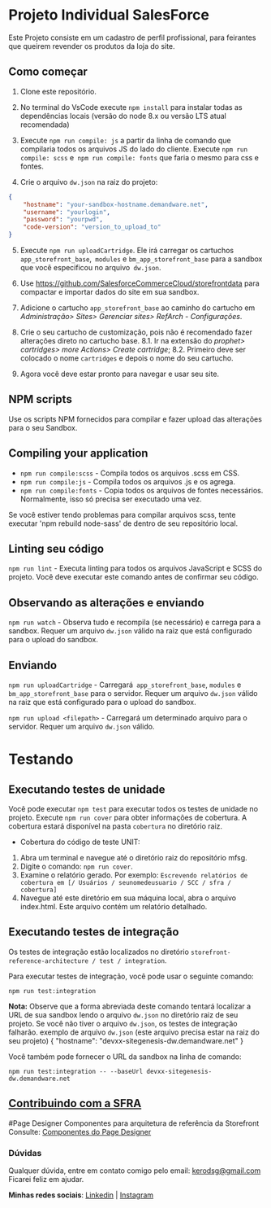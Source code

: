 # Projeto Individual SalesForce

Este Projeto consiste em um cadastro de perfil profissional, para feirantes que queirem revender os produtos da loja do site. 

## Como começar

1. Clone este repositório.

2. No terminal do VsCode execute `npm install` para instalar todas as dependências locais (versão do node 8.x ou versão LTS atual recomendada)

3. Execute `npm run compile: js` a partir da linha de comando que compilaria todos os arquivos JS do lado do cliente. Execute `npm run compile: scss` e` npm run compile: fonts` que faria o mesmo para css e fontes.

4. Crie o arquivo `dw.json` na raiz do projeto:
```json
{
    "hostname": "your-sandbox-hostname.demandware.net",
    "username": "yourlogin",
    "password": "yourpwd",
    "code-version": "version_to_upload_to"
}
```

5. Execute `npm run uploadCartridge`. Ele irá carregar os cartuchos `app_storefront_base`,` modules` e `bm_app_storefront_base` para a sandbox que você especificou no arquivo` dw.json`.

6. Use https://github.com/SalesforceCommerceCloud/storefrontdata para compactar e importar dados do site em sua sandbox.

7. Adicione o cartucho `app_storefront_base` ao caminho do cartucho em _Administração> Sites> Gerenciar sites> RefArch - Configurações_.

8. Crie o seu cartucho de customização, pois não é recomendado fazer alterações direto no cartucho base.
    8.1. Ir na extensão do _prophet> cartridges> more Actions> Create cartridge_;
    8.2. Primeiro deve ser colocado o nome `cartridges` e depois o nome do seu cartucho.

8. Agora você deve estar pronto para navegar e usar seu site.

## NPM scripts
Use os scripts NPM fornecidos para compilar e fazer upload das alterações para o seu Sandbox.

## Compiling your application

* `npm run compile:scss` - Compila todos os arquivos .scss em CSS.
* `npm run compile:js` - Compila todos os arquivos .js e os agrega.
* `npm run compile:fonts` - Copia todos os arquivos de fontes necessários. Normalmente, isso só precisa ser executado uma vez.

 Se você estiver tendo problemas para compilar arquivos scss, tente executar 'npm rebuild node-sass' de dentro de seu repositório local.

## Linting seu código

`npm run lint` - Executa linting para todos os arquivos JavaScript e SCSS do projeto. Você deve executar este comando antes de confirmar seu código.

## Observando as alterações e enviando

`npm run watch` - Observa tudo e recompila (se necessário) e carrega para a sandbox. Requer um arquivo `dw.json` válido na raiz que está configurado para o upload do sandbox.

## Enviando

`npm run uploadCartridge` - Carregará` app_storefront_base`, `modules` e` bm_app_storefront_base` para o servidor. Requer um arquivo `dw.json` válido na raiz que está configurado para o upload do sandbox.

`npm run upload <filepath>` - Carregará um determinado arquivo para o servidor. Requer um arquivo `dw.json` válido.

# Testando
## Executando testes de unidade

Você pode executar `npm test` para executar todos os testes de unidade no projeto. Execute `npm run cover` para obter informações de cobertura. A cobertura estará disponível na pasta `cobertura` no diretório raiz.

* Cobertura do código de teste UNIT:
1. Abra um terminal e navegue até o diretório raiz do repositório mfsg.
2. Digite o comando: `npm run cover`.
3. Examine o relatório gerado. Por exemplo: `Escrevendo relatórios de cobertura em [/ Usuários / seunomedeusuario / SCC / sfra / cobertura]`
3. Navegue até este diretório em sua máquina local, abra o arquivo index.html. Este arquivo contém um relatório detalhado.

## Executando testes de integração
Os testes de integração estão localizados no diretório `storefront-reference-architecture / test / integration`.

Para executar testes de integração, você pode usar o seguinte comando:

```
npm run test:integration
```

**Nota:** Observe que a forma abreviada deste comando tentará localizar a URL de sua sandbox lendo o arquivo `dw.json` no diretório raiz de seu projeto. Se você não tiver o arquivo `dw.json`, os testes de integração falharão.
exemplo de arquivo `dw.json` (este arquivo precisa estar na raiz do seu projeto)
{
    "hostname": "devxx-sitegenesis-dw.demandware.net"
}

Você também pode fornecer o URL da sandbox na linha de comando:

```
npm run test:integration -- --baseUrl devxx-sitegenesis-dw.demandware.net
```

## [Contribuindo com a SFRA](./CONTRIBUTING.md)

#Page Designer Componentes para arquitetura de referência da Storefront
Consulte: [Componentes do Page Designer](./page-designer-components.md)


### Dúvidas
Qualquer dúvida, entre em contato comigo pelo email: kerodsg@gmail.com<br>
Ficarei feliz em ajudar.

**Minhas redes sociais**: [Linkedin](https://www.linkedin.com/in/kerollainy-gomes/) | [Instagram](https://www.instagram.com/kelorainy/)